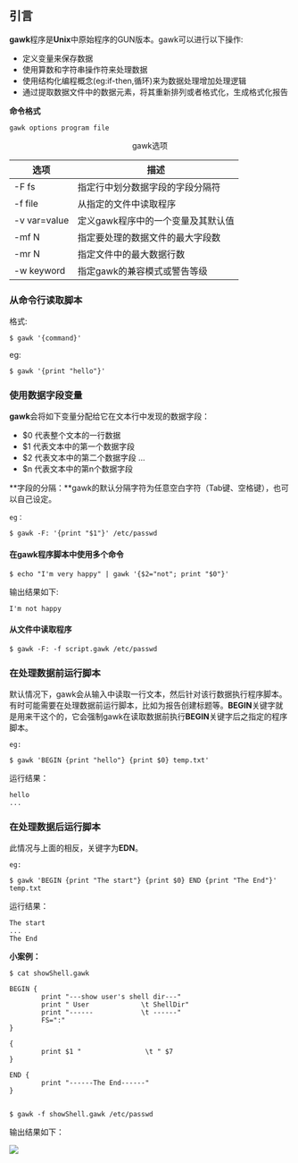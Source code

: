 ## 引言

**gawk**程序是**Unix**中原始程序的GUN版本。gawk可以进行以下操作:
- 定义变量来保存数据
- 使用算数和字符串操作符来处理数据
- 使用结构化编程概念(eg:if-then,循环)来为数据处理增加处理逻辑
- 通过提取数据文件中的数据元素，将其重新排列或者格式化，生成格式化报告


**命令格式**
``` shell
gawk options program file
```

<center>gawk选项</center>

|选项|描述|
|------|-----|
|-F fs | 指定行中划分数据字段的字段分隔符|
|-f file| 从指定的文件中读取程序|
|-v var=value|定义gawk程序中的一个变量及其默认值|
|-mf N|指定要处理的数据文件的最大字段数|
|-mr N|指定文件中的最大数据行数|
|-w keyword|指定gawk的兼容模式或警告等级|


### 从命令行读取脚本
格式:
``` shell
$ gawk '{command}'
```

eg:
``` shell
$ gawk '{print "hello"}'
```
### 使用数据字段变量
**gawk**会将如下变量分配给它在文本行中发现的数据字段：

- $0 代表整个文本的一行数据
- $1 代表文本中的第一个数据字段
- $2 代表文本中的第二个数据字段
...
- $n 代表文本中的第n个数据字段

**字段的分隔：**gawk的默认分隔字符为任意空白字符（Tab键、空格键），也可以自己设定。

`eg：`
``` shell
$ gawk -F: '{print "$1"}' /etc/passwd
```

#### 在gawk程序脚本中使用多个命令

``` shell
$ echo "I'm very happy" | gawk '{$2="not"; print "$0"}'
```

输出结果如下:
``` shell
I'm not happy
```

#### 从文件中读取程序

``` shell
$ gawk -F: -f script.gawk /etc/passwd
```

### 在处理数据前运行脚本
默认情况下，gawk会从输入中读取一行文本，然后针对该行数据执行程序脚本。有时可能需要在处理数据前运行脚本，比如为报告创建标题等。**BEGIN**关键字就是用来干这个的，它会强制gawk在读取数据前执行**BEGIN**关键字后之指定的程序脚本。

`eg:`
``` shell
$ gawk 'BEGIN {print "hello"} {print $0} temp.txt' 
```

运行结果：
``` shell
hello
...
```

### 在处理数据后运行脚本
此情况与上面的相反，关键字为**EDN**。

`eg:`
``` shell
$ gawk 'BEGIN {print "The start"} {print $0} END {print "The End"}' temp.txt
```

运行结果：
``` shell
The start
...
The End
``` 


**小案例：**
``` shell
$ cat showShell.gawk

BEGIN {
        print "---show user's shell dir---"
        print " User             \t ShellDir"
        print "------            \t ------"
        FS=":"
}

{
        print $1 "                \t " $7
}

END {
        print "------The End------"
}


$ gawk -f showShell.gawk /etc/passwd
```

输出结果如下：

![](https://ws1.sinaimg.cn/large/007llElwly1fwsxa2nw0bj30fy04yt8p.jpg)
